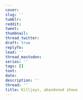 ```yaml
---
cover:
slug: ''
tumblr:
reddit:
tweet:
thumbnail:
thread_twitter:
draft: true
replyTo:
lead: ''
thread_mastodon:
series: ''
tags: []
toot:
date:
description: ''
thread: ''
title: Killjoys, abandoned shows
---
```

